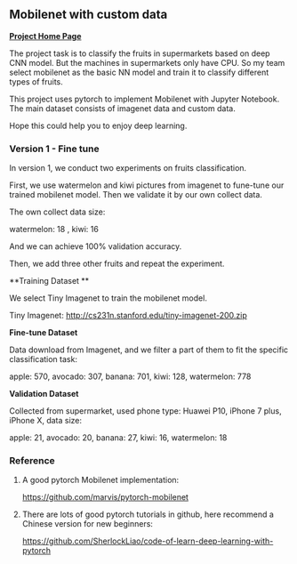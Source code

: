 ## Mobilenet with custom data

[**Project Home Page**](https://github.com/luoqiaoyang/Mobilenet-CustomData)

The project task is to classify the fruits in supermarkets based on deep CNN model. But the machines in supermarkets only have CPU. So my team select mobilenet as the basic NN model and train it to classify different types of fruits.

This project uses pytorch to implement Mobilenet with Jupyter Notebook. The main dataset consists of imagenet data and custom data. 

Hope this could help you to enjoy deep learning.

### Version 1 - Fine tune

In version 1, we conduct two experiments on fruits classification.

First, we use watermelon and kiwi pictures from imagenet to fune-tune our trained mobilenet model. Then we validate it by our own collect data. 

The own collect data size:

watermelon: 18 , kiwi: 16

And we can achieve 100% validation accuracy.

Then, we add three other fruits and repeat the experiment.

**Training Dataset **

We select Tiny Imagenet to train the mobilenet model.

Tiny Imagenet: http://cs231n.stanford.edu/tiny-imagenet-200.zip

**Fine-tune Dataset**

Data download from Imagenet, and we filter a part of them to fit the specific classification task:

apple: 570, avocado: 307, banana: 701, kiwi: 128, watermelon: 778

**Validation Dataset**

Collected from supermarket, used phone type: Huawei P10, iPhone 7 plus, iPhone X, data size:

apple: 21, avocado: 20, banana: 27, kiwi: 16, watermelon: 18

### Reference

1. A good pytorch Mobilenet implementation:

   https://github.com/marvis/pytorch-mobilenet

2. There are lots of good pytorch tutorials in github, here recommend a Chinese version for new beginners:

   https://github.com/SherlockLiao/code-of-learn-deep-learning-with-pytorch